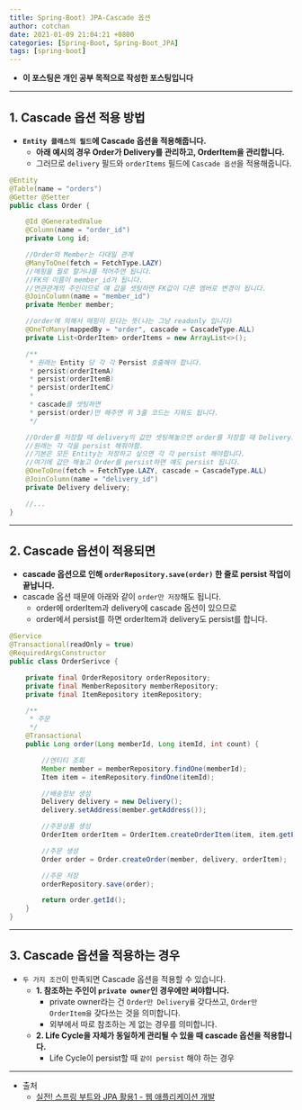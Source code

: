 ```yaml
---
title: Spring-Boot) JPA-Cascade 옵션 
author: cotchan 
date: 2021-01-09 21:04:21 +0800 
categories: [Spring-Boot, Spring-Boot_JPA]
tags: [spring-boot] 
---
```


+ **이 포스팅은 개인 공부 목적으로 작성한 포스팅입니다**

---

## 1. Cascade 옵션 적용 방법

+ **`Entity 클래스의 필드`에 Cascade 옵션을 적용해줍니다.**
  + **아래 예시의 경우 Order가 Delivery를 관리하고, OrderItem을 관리합니다.**
  + 그러므로 `delivery` 필드와 `orderItems` 필드에 `Cascade 옵션`을 적용해줍니다.

```java
@Entity
@Table(name = "orders")
@Getter @Setter
public class Order {

    @Id @GeneratedValue
    @Column(name = "order_id")
    private Long id;

    //Order와 Member는 다대일 관계
    @ManyToOne(fetch = FetchType.LAZY)
    //매핑을 뭘로 할거냐를 적어주면 됩니다.
    //FK의 이름이 member_id가 됩니다.
    //연관관계의 주인이므로 얘 값을 셋팅하면 FK값이 다른 멤버로 변경이 됩니다.
    @JoinColumn(name = "member_id")
    private Member member;

    //order에 의해서 매핑이 된다는 뜻(나는 그냥 readonly 입니다)
    @OneToMany(mappedBy = "order", cascade = CascadeType.ALL)
    private List<OrderItem> orderItems = new ArrayList<>();

    /**
     * 원래는 Entity 당 각 각 Persist 호출해야 합니다.
     * persist(orderItemA)
     * persist(orderItemB)
     * persist(orderItemC)
     *
     * cascade를 셋팅하면
     * persist(order)만 해주면 위 3줄 코드는 지워도 됩니다.
     */

    //Order를 저장할 때 delivery의 값만 셋팅해놓으면 order를 저장할 때 Delivery도 persist 해줍니다.
    //원래는 각 각을 persist 해줘야함.
    //기본은 모든 Entity는 저장하고 싶으면 각 각 persist 해야합니다.
    //여기에 값만 해놓고 Order를 persist하면 얘도 persist 됩니다.
    @OneToOne(fetch = FetchType.LAZY, cascade = CascadeType.ALL)
    @JoinColumn(name = "delivery_id")
    private Delivery delivery;

    //...
}
```

---

## 2. Cascade 옵션이 적용되면

+ **cascade 옵션으로 인해 `orderRepository.save(order)` 한 줄로 persist 작업이 끝납니다.**
+ cascade 옵션 때문에 아래와 같이 `order만 저장`해도 됩니다.
  + order에 orderItem과 delivery에 cascade 옵션이 있으므로
  + order에서 persist를 하면 orderItem과 delivery도 persist를 합니다.


```java
@Service
@Transactional(readOnly = true)
@RequiredArgsConstructor
public class OrderSerivce {

    private final OrderRepository orderRepository;
    private final MemberRepository memberRepository;
    private final ItemRepository itemRepository;

    /**
     * 주문
     */
    @Transactional
    public Long order(Long memberId, Long itemId, int count) {

        //엔티티 조회
        Member member = memberRepository.findOne(memberId);
        Item item = itemRepository.findOne(itemId);

        //배송정보 생성
        Delivery delivery = new Delivery();
        delivery.setAddress(member.getAddress());

        //주문상품 생성
        OrderItem orderItem = OrderItem.createOrderItem(item, item.getPrice(), count);

        //주문 생성
        Order order = Order.createOrder(member, delivery, orderItem);

        //주문 저장
        orderRepository.save(order);

        return order.getId();
    }
}
```

---

## 3. Cascade 옵션을 적용하는 경우

+ `두 가지 조건`이 만족되면 Cascade 옵션을 적용할 수 있습니다.
  + **1. 참조하는 주인이 `private owner`인 경우에만 써야합니다.**
    + private owner라는 건 `Order만 Delivery를` 갖다쓰고, `Order만 OrderItem을` 갖다쓰는 것을 의미합니다.
    + 외부에서 따로 참조하는 게 없는 경우를 의미합니다.
  + **2. Life Cycle을 자체가 동일하게 관리될 수 있을 때 cascade 옵션을 적용합니다.**
    + Life Cycle이 persist할 때 `같이 persist` 해야 하는 경우


---

+ 출처
    + [실전! 스프링 부트와 JPA 활용1 - 웹 애플리케이션 개발](https://www.inflearn.com/course/%EC%8A%A4%ED%94%84%EB%A7%81%EB%B6%80%ED%8A%B8-JPA-%ED%99%9C%EC%9A%A9-1/dashboard)
